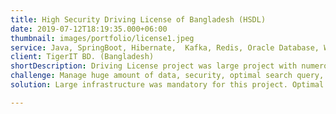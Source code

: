 ```yaml
---
title: High Security Driving License of Bangladesh (HSDL)
date: 2019-07-12T18:19:35.000+06:00
thumbnail: images/portfolio/license1.jpeg
service: Java, SpringBoot, Hibernate,  Kafka, Redis, Oracle Database, Weblogic Server, Elastic Search
client: TigerIT BD. (Bangladesh)
shortDescription: Driving License project was large project with numerous features and huge amount of data. In Bangladesh there are around 7 million driver and which  is increasing day by day. Manage their information and give a user friendly web application for every kind of people was the main objective of this project. I had worked on specially pre-enrollment feature of this project. 
challenge: Manage huge amount of data, security, optimal search query, support large amount user request at a moment, resilient system, face and finger recognition etc.
solution: Large infrastructure was mandatory for this project. Optimal database management, fast data and secure data transmission was also important. We used some latest technology like Kafka, Redis, Elastic Search, two-way verification etc to obtain those mandatory features.

---
```

